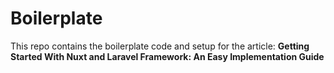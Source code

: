 # Boilerplate

This repo contains the boilerplate code and setup for the article: **Getting Started With Nuxt and Laravel Framework: An Easy Implementation Guide**
